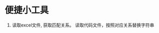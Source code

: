 <!--
 * @Author: zhangguohua
 * @Date: 2021-11-19 16:15:05
 * @Description: quick tools
-->
# 便捷小工具

1. 读取excel文件, 获取匹配关系。 读取代码文件，按照对应关系替换字符串
